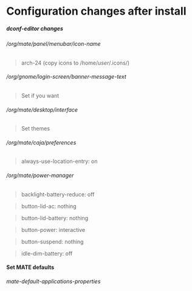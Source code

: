 # Configuration changes after install

##### dconf-editor changes
###### /org/mate/panel/menubar/icon-name
> arch-24 (copy icons to /home/*user*/.icons/)

###### /org/gnome/login-screen/banner-message-text
> Set if you want

###### /org/mate/desktop/interface
> Set themes

###### /org/mate/caja/preferences
> always-use-location-entry: on

###### /org/mate/power-manager
> backlight-battery-reduce: off

> button-lid-ac: nothing

> button-lid-battery: nothing

> button-power: interactive

> button-suspend: nothing

> idle-dim-battery: off

#### Set MATE defaults
###### mate-default-applications-properties
